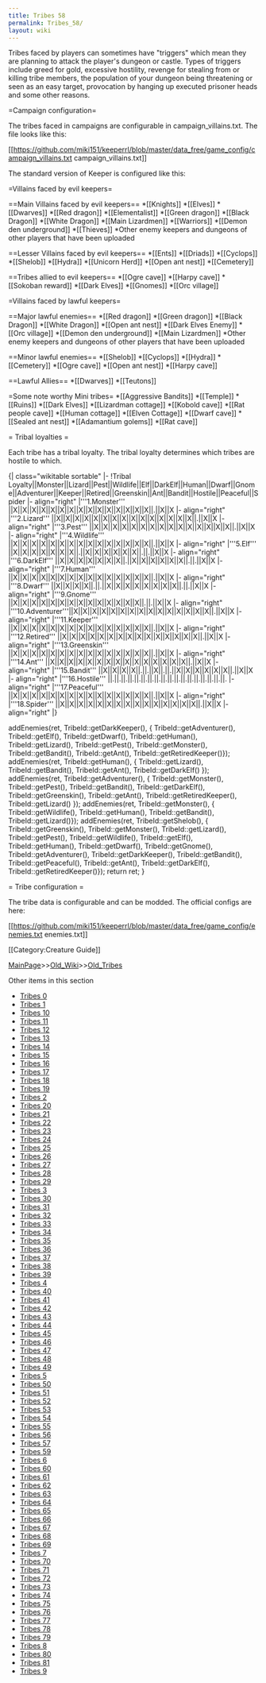 ```yaml
---
title: Tribes 58
permalink: Tribes_58/
layout: wiki
---
```

Tribes faced by players can sometimes have &quot;triggers&quot; which mean they are planning to attack the player's dungeon or castle. Types of triggers include greed for gold, excessive hostility, revenge for stealing from or killing tribe members, the population of your dungeon being threatening or seen as an easy target, provocation by hanging up executed prisoner heads and some other reasons.

=Campaign configuration=

The tribes faced in campaigns are configurable in campaign_villains.txt. The file looks like this:

 [[https://github.com/miki151/keeperrl/blob/master/data_free/game_config/campaign_villains.txt campaign_villains.txt]]

The standard version of Keeper is configured like this:

=Villains faced by evil keepers=

==Main Villains faced by evil keepers==
*[[Knights]]
*[[Elves]]
*[[Dwarves]]
*[[Red dragon]]
*[[Elementalist]]
*[[Green dragon]]
*[[Black Dragon]]
*[[White Dragon]]
*[[Main Lizardmen]]
*[[Warriors]]
*[[Demon den underground]]
*[[Thieves]]
*Other enemy keepers and dungeons of other players that have been uploaded

==Lesser Villains faced by evil keepers==
*[[Ents]]
*[[Driads]]
*[[Cyclops]]
*[[Shelob]]
*[[Hydra]]
*[[Unicorn Herd]]
*[[Open ant nest]]
*[[Cemetery]]

==Tribes allied to evil keepers==
*[[Ogre cave]]
*[[Harpy cave]]
*[[Sokoban reward]]
*[[Dark Elves]]
*[[Gnomes]]
*[[Orc village]]

=Villains faced by lawful keepers=

==Major lawful enemies==
*[[Red dragon]]
*[[Green dragon]]
*[[Black Dragon]]
*[[White Dragon]]
*[[Open ant nest]]
*[[Dark Elves Enemy]]
*[[Orc village]]
*[[Demon den underground]]
*[[Main Lizardmen]]
*Other enemy keepers and dungeons of other players that have been uploaded

==Minor lawful enemies==
*[[Shelob]]
*[[Cyclops]]
*[[Hydra]]
*[[Cemetery]]
*[[Ogre cave]]
*[[Open ant nest]]
*[[Harpy cave]]

==Lawful Allies==
*[[Dwarves]]
*[[Teutons]]

=Some note worthy Mini tribes=
*[[Aggressive Bandits]]
*[[Temple]]
*[[Ruins]]
*[[Dark Elves]]
*[[Lizardman cottage]]
*[[Kobold cave]]
*[[Rat people cave]]
*[[Human cottage]]
*[[Elven Cottage]]
*[[Dwarf cave]]
*[[Sealed ant nest]]
*[[Adamantium golems]]
*[[Rat cave]]

= Tribal loyalties =

Each tribe has a tribal loyalty. The tribal loyalty determines which tribes are hostile to which.

{| class=&quot;wikitable sortable&quot;
|-
!Tribal Loyalty||Monster||Lizard||Pest||Wildlife||Elf||DarkElf||Human||Dwarf||Gnome||Adventurer||Keeper||Retired||Greenskin||Ant||Bandit||Hostile||Peaceful||Spider
|- align=&quot;right&quot;
|'''1.Monster'''    ||X||X||X||X||X||X||X||X||X||X||X||X||X||X||X||.||X||X
|- align=&quot;right&quot;
|'''2.Lizard'''     ||X||X||X||X||X||X||X||X||X||X||X||X||X||X||X||.||X||X
|- align=&quot;right&quot;
|'''3.Pest'''       ||X||X||X||X||X||X||X||X||X||X||X||X||X||X||X||.||X||X
|- align=&quot;right&quot;
|'''4.Wildlife'''   ||X||X||X||X||X||X||X||X||X||X||X||X||X||X||X||.||X||X
|- align=&quot;right&quot;
|'''5.Elf'''        ||X||X||X||X||X||X||X||.||X||X||X||X||X||X||.||.||X||X
|- align=&quot;right&quot;
|'''6.DarkElf'''    ||X||X||X||X||X||X||X||.||X||X||X||X||X||X||.||.||X||X
|- align=&quot;right&quot;
|'''7.Human'''      ||X||X||X||X||X||X||X||X||X||X||X||X||X||X||X||.||X||X
|- align=&quot;right&quot;
|'''8.Dwarf'''      ||X||X||X||X||.||.||X||X||X||X||X||X||X||X||.||.||X||X
|- align=&quot;right&quot;
|'''9.Gnome'''      ||X||X||X||X||X||X||X||X||X||X||X||X||X||X||.||.||X||X
|- align=&quot;right&quot;
|'''10.Adventurer'''||X||X||X||X||X||X||X||X||X||X||X||X||X||X||X||.||X||X
|- align=&quot;right&quot;
|'''11.Keeper'''    ||X||X||X||X||X||X||X||X||X||X||X||X||X||X||X||.||X||X
|- align=&quot;right&quot;
|'''12.Retired'''   ||X||X||X||X||X||X||X||X||X||X||X||X||X||X||X||.||X||X
|- align=&quot;right&quot;
|'''13.Greenskin''' ||X||X||X||X||X||X||X||X||X||X||X||X||X||X||X||.||X||X
|- align=&quot;right&quot;
|'''14.Ant'''       ||X||X||X||X||X||X||X||X||X||X||X||X||X||X||X||.||X||X
|- align=&quot;right&quot;
|'''15.Bandit'''    ||X||X||X||X||.||.||X||.||.||X||X||X||X||X||X||.||X||X
|- align=&quot;right&quot;
|'''16.Hostile'''   ||.||.||.||.||.||.||.||.||.||.||.||.||.||.||.||.||.||.
|- align=&quot;right&quot;
|'''17.Peaceful'''  ||X||X||X||X||X||X||X||X||X||X||X||X||X||X||X||.||X||X
|- align=&quot;right&quot;
|'''18.Spider'''    ||X||X||X||X||X||X||X||X||X||X||X||X||X||X||X||.||X||X
|- align=&quot;right&quot;
|}

  addEnemies(ret, TribeId::getDarkKeeper(), {
      TribeId::getAdventurer(), TribeId::getElf(), TribeId::getDwarf(), TribeId::getHuman(), TribeId::getLizard(),
      TribeId::getPest(), TribeId::getMonster(), TribeId::getBandit(), TribeId::getAnt(),
      TribeId::getRetiredKeeper()});
  addEnemies(ret, TribeId::getHuman(), {
      TribeId::getLizard(), TribeId::getBandit(), TribeId::getAnt(), TribeId::getDarkElf() });
  addEnemies(ret, TribeId::getAdventurer(), {
      TribeId::getMonster(), TribeId::getPest(), TribeId::getBandit(), TribeId::getDarkElf(),
      TribeId::getGreenskin(), TribeId::getAnt(), TribeId::getRetiredKeeper(), TribeId::getLizard() });
  addEnemies(ret, TribeId::getMonster(), {
      TribeId::getWildlife(), TribeId::getHuman(), TribeId::getBandit(),  TribeId::getLizard()});
  addEnemies(ret, TribeId::getShelob(), {
      TribeId::getGreenskin(), TribeId::getMonster(), TribeId::getLizard(), TribeId::getPest(),
      TribeId::getWildlife(), TribeId::getElf(), TribeId::getHuman(), TribeId::getDwarf(), TribeId::getGnome(),
      TribeId::getAdventurer(), TribeId::getDarkKeeper(), TribeId::getBandit(),
      TribeId::getPeaceful(), TribeId::getAnt(), TribeId::getDarkElf(), TribeId::getRetiredKeeper()});
  return ret;
}

= Tribe configuration =

The tribe data is configurable and can be modded. The official configs are here:

 [[https://github.com/miki151/keeperrl/blob/master/data_free/game_config/enemies.txt enemies.txt]]


[[Category:Creature Guide]]

[MainPage](/keeperrl_wiki/ "wikilink")>>[Old_Wiki](/keeperrl_wiki/Old_Wiki "wikilink")>>[Old_Tribes](/keeperrl_wiki/Old_Tribes "wikilink")

Other items in this section
-    [Tribes 0](/keeperrl_wiki/Tribes_0 "wikilink")
-    [Tribes 1](/keeperrl_wiki/Tribes_1 "wikilink")
-    [Tribes 10](/keeperrl_wiki/Tribes_10 "wikilink")
-    [Tribes 11](/keeperrl_wiki/Tribes_11 "wikilink")
-    [Tribes 12](/keeperrl_wiki/Tribes_12 "wikilink")
-    [Tribes 13](/keeperrl_wiki/Tribes_13 "wikilink")
-    [Tribes 14](/keeperrl_wiki/Tribes_14 "wikilink")
-    [Tribes 15](/keeperrl_wiki/Tribes_15 "wikilink")
-    [Tribes 16](/keeperrl_wiki/Tribes_16 "wikilink")
-    [Tribes 17](/keeperrl_wiki/Tribes_17 "wikilink")
-    [Tribes 18](/keeperrl_wiki/Tribes_18 "wikilink")
-    [Tribes 19](/keeperrl_wiki/Tribes_19 "wikilink")
-    [Tribes 2](/keeperrl_wiki/Tribes_2 "wikilink")
-    [Tribes 20](/keeperrl_wiki/Tribes_20 "wikilink")
-    [Tribes 21](/keeperrl_wiki/Tribes_21 "wikilink")
-    [Tribes 22](/keeperrl_wiki/Tribes_22 "wikilink")
-    [Tribes 23](/keeperrl_wiki/Tribes_23 "wikilink")
-    [Tribes 24](/keeperrl_wiki/Tribes_24 "wikilink")
-    [Tribes 25](/keeperrl_wiki/Tribes_25 "wikilink")
-    [Tribes 26](/keeperrl_wiki/Tribes_26 "wikilink")
-    [Tribes 27](/keeperrl_wiki/Tribes_27 "wikilink")
-    [Tribes 28](/keeperrl_wiki/Tribes_28 "wikilink")
-    [Tribes 29](/keeperrl_wiki/Tribes_29 "wikilink")
-    [Tribes 3](/keeperrl_wiki/Tribes_3 "wikilink")
-    [Tribes 30](/keeperrl_wiki/Tribes_30 "wikilink")
-    [Tribes 31](/keeperrl_wiki/Tribes_31 "wikilink")
-    [Tribes 32](/keeperrl_wiki/Tribes_32 "wikilink")
-    [Tribes 33](/keeperrl_wiki/Tribes_33 "wikilink")
-    [Tribes 34](/keeperrl_wiki/Tribes_34 "wikilink")
-    [Tribes 35](/keeperrl_wiki/Tribes_35 "wikilink")
-    [Tribes 36](/keeperrl_wiki/Tribes_36 "wikilink")
-    [Tribes 37](/keeperrl_wiki/Tribes_37 "wikilink")
-    [Tribes 38](/keeperrl_wiki/Tribes_38 "wikilink")
-    [Tribes 39](/keeperrl_wiki/Tribes_39 "wikilink")
-    [Tribes 4](/keeperrl_wiki/Tribes_4 "wikilink")
-    [Tribes 40](/keeperrl_wiki/Tribes_40 "wikilink")
-    [Tribes 41](/keeperrl_wiki/Tribes_41 "wikilink")
-    [Tribes 42](/keeperrl_wiki/Tribes_42 "wikilink")
-    [Tribes 43](/keeperrl_wiki/Tribes_43 "wikilink")
-    [Tribes 44](/keeperrl_wiki/Tribes_44 "wikilink")
-    [Tribes 45](/keeperrl_wiki/Tribes_45 "wikilink")
-    [Tribes 46](/keeperrl_wiki/Tribes_46 "wikilink")
-    [Tribes 47](/keeperrl_wiki/Tribes_47 "wikilink")
-    [Tribes 48](/keeperrl_wiki/Tribes_48 "wikilink")
-    [Tribes 49](/keeperrl_wiki/Tribes_49 "wikilink")
-    [Tribes 5](/keeperrl_wiki/Tribes_5 "wikilink")
-    [Tribes 50](/keeperrl_wiki/Tribes_50 "wikilink")
-    [Tribes 51](/keeperrl_wiki/Tribes_51 "wikilink")
-    [Tribes 52](/keeperrl_wiki/Tribes_52 "wikilink")
-    [Tribes 53](/keeperrl_wiki/Tribes_53 "wikilink")
-    [Tribes 54](/keeperrl_wiki/Tribes_54 "wikilink")
-    [Tribes 55](/keeperrl_wiki/Tribes_55 "wikilink")
-    [Tribes 56](/keeperrl_wiki/Tribes_56 "wikilink")
-    [Tribes 57](/keeperrl_wiki/Tribes_57 "wikilink")
-    [Tribes 59](/keeperrl_wiki/Tribes_59 "wikilink")
-    [Tribes 6](/keeperrl_wiki/Tribes_6 "wikilink")
-    [Tribes 60](/keeperrl_wiki/Tribes_60 "wikilink")
-    [Tribes 61](/keeperrl_wiki/Tribes_61 "wikilink")
-    [Tribes 62](/keeperrl_wiki/Tribes_62 "wikilink")
-    [Tribes 63](/keeperrl_wiki/Tribes_63 "wikilink")
-    [Tribes 64](/keeperrl_wiki/Tribes_64 "wikilink")
-    [Tribes 65](/keeperrl_wiki/Tribes_65 "wikilink")
-    [Tribes 66](/keeperrl_wiki/Tribes_66 "wikilink")
-    [Tribes 67](/keeperrl_wiki/Tribes_67 "wikilink")
-    [Tribes 68](/keeperrl_wiki/Tribes_68 "wikilink")
-    [Tribes 69](/keeperrl_wiki/Tribes_69 "wikilink")
-    [Tribes 7](/keeperrl_wiki/Tribes_7 "wikilink")
-    [Tribes 70](/keeperrl_wiki/Tribes_70 "wikilink")
-    [Tribes 71](/keeperrl_wiki/Tribes_71 "wikilink")
-    [Tribes 72](/keeperrl_wiki/Tribes_72 "wikilink")
-    [Tribes 73](/keeperrl_wiki/Tribes_73 "wikilink")
-    [Tribes 74](/keeperrl_wiki/Tribes_74 "wikilink")
-    [Tribes 75](/keeperrl_wiki/Tribes_75 "wikilink")
-    [Tribes 76](/keeperrl_wiki/Tribes_76 "wikilink")
-    [Tribes 77](/keeperrl_wiki/Tribes_77 "wikilink")
-    [Tribes 78](/keeperrl_wiki/Tribes_78 "wikilink")
-    [Tribes 79](/keeperrl_wiki/Tribes_79 "wikilink")
-    [Tribes 8](/keeperrl_wiki/Tribes_8 "wikilink")
-    [Tribes 80](/keeperrl_wiki/Tribes_80 "wikilink")
-    [Tribes 81](/keeperrl_wiki/Tribes_81 "wikilink")
-    [Tribes 9](/keeperrl_wiki/Tribes_9 "wikilink")

